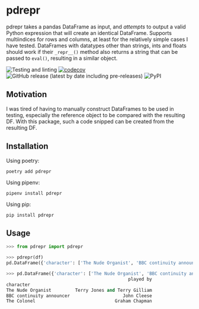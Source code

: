 # pdrepr

pdrepr takes a pandas DataFrame as input, and *attempts* to output a valid Python expression that will create an identical DataFrame. Supports multiindices for rows and columns, at least for the relatively
simple cases I have tested. DataFrames with datatypes other than strings, ints and floats should work if their 
``_repr__()`` method also returns a string that can be passed to `eval()`, resulting in a similar object.  

![Testing and linting](https://github.com/danhje/pdrepr/workflows/Test%20And%20Lint/badge.svg)
[![codecov](https://codecov.io/gh/danhje/pdrepr/branch/master/graph/badge.svg)](https://codecov.io/gh/danhje/pdrepr)
![GitHub release (latest by date including pre-releases)](https://img.shields.io/github/v/release/danhje/pdrepr?include_prereleases)
![PyPI](https://img.shields.io/pypi/v/pdrepr)

## Motivation

I was tired of having to manually construct DataFrames to be used in testing, especially the reference object to be compared with the resulting DF. With this package, such a code snipped can be created from the resulting DF.


## Installation

Using poetry:

```shell
poetry add pdrepr
```

Using pipenv:

```shell
pipenv install pdrepr
```

Using pip:

```shell
pip install pdrepr
```

## Usage

```python
>>> from pdrepr import pdrepr

>>> pdrepr(df)
pd.DataFrame({'character': ['The Nude Organist', 'BBC continuity announcer', 'The Colonel'], 'played by': ['Terry Jones and Terry Gilliam', 'John Cleese', 'Graham Chapman']}).set_index(['character'])

>>> pd.DataFrame({'character': ['The Nude Organist', 'BBC continuity announcer', 'The Colonel'], 'played by': ['Terry Jones and Terry Gilliam', 'John Cleese', 'Graham Chapman']}).set_index(['character'])
                                              played by
character                                              
The Nude Organist         Terry Jones and Terry Gilliam
BBC continuity announcer                    John Cleese
The Colonel                              Graham Chapman

```
